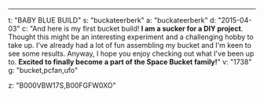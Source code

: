 ---
t: "BABY BLUE BUILD"
s: "buckateerberk"
a: "buckateerberk"
d: "2015-04-03"
c: "And here is my first bucket build! <strong>I am a sucker for a DIY project</strong>. Thought this might be an interesting experiment and a challenging hobby to take up. I've already had a lot of fun assembling my bucket and I'm keen to see some results. Anyway, I hope you enjoy checking out what I've been up to. <strong>Excited to finally become a part of the Space Bucket family!</strong>"
v: "1738"
g: "bucket,pcfan,ufo"

z: "B000VBW17S,B00FGFW0XO"
